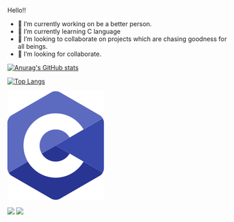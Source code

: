 Hello!! 
- 🔭 I’m currently working on be a better person.
- 🌱 I’m currently learning C language
- 👯 I’m looking to collaborate on projects which are chasing goodness for all beings. 
- 🤔 I’m looking for collaborate.

[![Anurag's GitHub stats](https://github-readme-stats.vercel.app/api?username=FaustoFaggion&show_icons=true&theme=white)](https://github.com/anuraghazra/github-readme-stats)

[![Top Langs](https://github-readme-stats.vercel.app/api/top-langs/?username=FaustoFaggion&show_icons=true&theme=white&layout=compact)](https://github.com/anuraghazra/github-readme-stats)

![](images/c_logo.svg)

<img src="https://cdn.jsdelivr.net/gh/devicons/devicon/icons/c/c-original.svg" />

<img src="https://cdn.jsdelivr.net/gh/devicons/devicon/icons/bash/bash-original.svg" />
